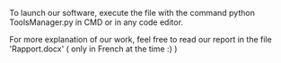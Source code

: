 To launch our software, execute the file with the command python ToolsManager.py in CMD or in any code editor.

For more explanation of our work, feel free to read our report in the file 'Rapport.docx' ( only in French at the time :) )  
